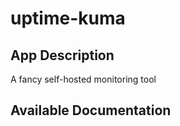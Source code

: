 # uptime-kuma

## App Description

A fancy self-hosted monitoring tool

## Available Documentation

